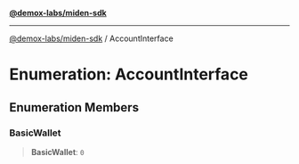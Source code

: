 [**@demox-labs/miden-sdk**](../README.md)

***

[@demox-labs/miden-sdk](../README.md) / AccountInterface

# Enumeration: AccountInterface

## Enumeration Members

### BasicWallet

> **BasicWallet**: `0`
